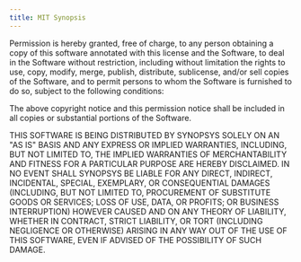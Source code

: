 ```yaml
---
title: MIT Synopsis
---
```

Permission is hereby granted, free of charge, to any person obtaining a
copy of this software annotated with this license and the Software, to
deal in the Software without restriction, including without limitation
the rights to use, copy, modify, merge, publish, distribute, sublicense,
and/or sell copies of the Software, and to permit persons to whom the
Software is furnished to do so, subject to the following conditions:

The above copyright notice and this permission notice shall be included
in all copies or substantial portions of the Software.

THIS SOFTWARE IS BEING DISTRIBUTED BY SYNOPSYS SOLELY ON AN "AS IS"
BASIS AND ANY EXPRESS OR IMPLIED WARRANTIES, INCLUDING, BUT NOT LIMITED
TO, THE IMPLIED WARRANTIES OF MERCHANTABILITY AND FITNESS FOR A
PARTICULAR PURPOSE ARE HEREBY DISCLAIMED. IN NO EVENT SHALL SYNOPSYS
BE LIABLE FOR ANY DIRECT, INDIRECT, INCIDENTAL, SPECIAL, EXEMPLARY, OR
CONSEQUENTIAL DAMAGES (INCLUDING, BUT NOT LIMITED TO, PROCUREMENT OF
SUBSTITUTE GOODS OR SERVICES; LOSS OF USE, DATA, OR PROFITS; OR BUSINESS
INTERRUPTION) HOWEVER CAUSED AND ON ANY THEORY OF LIABILITY, WHETHER IN
CONTRACT, STRICT LIABILITY, OR TORT (INCLUDING NEGLIGENCE OR OTHERWISE)
ARISING IN ANY WAY OUT OF THE USE OF THIS SOFTWARE, EVEN IF ADVISED OF
THE POSSIBILITY OF SUCH DAMAGE.
